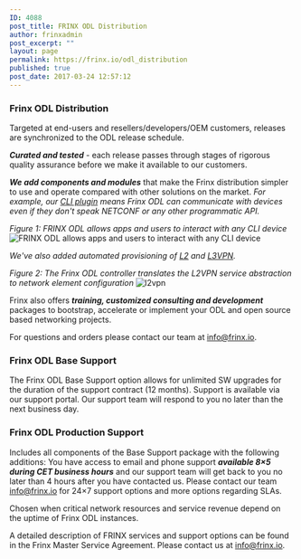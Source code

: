 ```yaml
---
ID: 4088
post_title: FRINX ODL Distribution
author: frinxadmin
post_excerpt: ""
layout: page
permalink: https://frinx.io/odl_distribution
published: true
post_date: 2017-03-24 12:57:12
---
```

### Frinx ODL Distribution

Targeted at end-users and resellers/developers/OEM customers, releases are synchronized to the ODL release schedule.

***Curated and tested*** - each release passes through stages of rigorous quality assurance before we make it available to our customers.

***We add components and modules*** that make the Frinx distribution simpler to use and operate compared with other solutions on the market. *For example, our [CLI plugin][1] means Frinx ODL can communicate with devices even if they don't speak NETCONF or any other programmatic API.*

*Figure 1: FRINX ODL allows apps and users to interact with any CLI device* ![FRINX ODL allows apps and users to interact with any CLI device][2]

*We've also added automated provisioning of [L2][3] and [L3VPN][4].*

*Figure 2: The Frinx ODL controller translates the L2VPN service abstraction to network element configuration* ![l2vpn][5]

Frinx also offers ***training, customized consulting and development*** packages to bootstrap, accelerate or implement your ODL and open source based networking projects.

For questions and orders please contact our team at <a href="mailto:info@frinx.io" target="_blank">info@frinx.io</a>.  

### Frinx ODL Base Support

The Frinx ODL Base Support option allows for unlimited SW upgrades for the duration of the support contract (12 months). Support is available via our support portal. Our support team will respond to you no later than the next business day.

### Frinx ODL Production Support

Includes all components of the Base Support package with the following additions: You have access to email and phone support ***available 8×5 during CET business hours*** and our support team will get back to you no later than 4 hours after you have contacted us. Please contact our team  info@frinx.io for 24×7 support options and more options regarding SLAs.

Chosen when critical network resources and service revenue depend on the uptime of Frinx ODL instances.

A detailed description of FRINX services and support options can be found in the Frinx Master Service Agreement. Please contact us at <a href="mailto:info@frinx.io" target="_blank">info@frinx.io</a>.

 [1]: https://frinx.io/frinx-documents/cli-service-module.html
 [2]: https://frinx.io/wp-content/uploads/2017/03/show-cli-version.jpg
 [3]: https://frinx.io/frinx-documents/l2vpn-service-module-user-guide.html
 [4]: https://frinx.io/frinx-documents/l3vpn-service-module.html
 [5]: https://frinx.io/wp-content/uploads/2017/08/l2vpn_service3.png